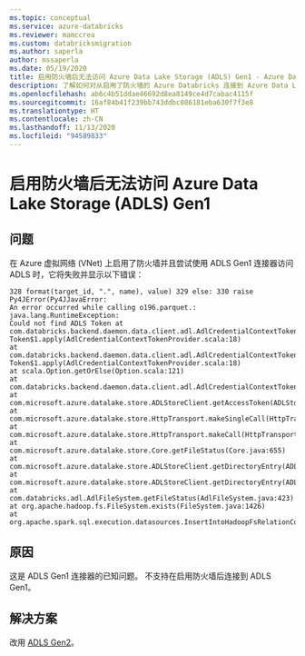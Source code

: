 ```yaml
---
ms.topic: conceptual
ms.service: azure-databricks
ms.reviewer: mamccrea
ms.custom: databricksmigration
ms.author: saperla
author: mssaperla
ms.date: 05/19/2020
title: 启用防火墙后无法访问 Azure Data Lake Storage (ADLS) Gen1 - Azure Databricks
description: 了解如何对从启用了防火墙的 Azure Databricks 连接到 Azure Data Lake Storage Gen 1 时出现的访问问题进行故障排除。
ms.openlocfilehash: ab6c4b51ddae46692d8ea8149ce4d7cabac4115f
ms.sourcegitcommit: 16af84b41f239bb743ddbc086181eba630f7f3e8
ms.translationtype: HT
ms.contentlocale: zh-CN
ms.lasthandoff: 11/13/2020
ms.locfileid: "94589833"
---
```

# <a name="unable-to-access-azure-data-lake-storage-adls-gen1-when-firewall-is-enabled"></a>启用防火墙后无法访问 Azure Data Lake Storage (ADLS) Gen1

## <a name="problem"></a>问题

在 Azure 虚拟网络 (VNet) 上启用了防火墙并且尝试使用 ADLS Gen1 连接器访问 ADLS 时，它将失败并显示以下错误：

```console
328 format(target_id, ".", name), value) 329 else: 330 raise Py4JError(Py4JJavaError:
An error occurred while calling o196.parquet.: java.lang.RuntimeException:
Could not find ADLS Token at com.databricks.backend.daemon.data.client.adl.AdlCredentialContextTokenProvider$$anonfun$get Token$1.apply(AdlCredentialContextTokenProvider.scala:18)
at com.databricks.backend.daemon.data.client.adl.AdlCredentialContextTokenProvider$$anonfun$get
Token$1.apply(AdlCredentialContextTokenProvider.scala:18)
at scala.Option.getOrElse(Option.scala:121)
at com.databricks.backend.daemon.data.client.adl.AdlCredentialContextTokenProvider.getToken(AdlCredentialContextTokenProvider.scala:18)
at com.microsoft.azure.datalake.store.ADLStoreClient.getAccessToken(ADLStoreClient.java:1036)
at com.microsoft.azure.datalake.store.HttpTransport.makeSingleCall(HttpTransport.java:177)
at com.microsoft.azure.datalake.store.HttpTransport.makeCall(HttpTransport.java:91)
at com.microsoft.azure.datalake.store.Core.getFileStatus(Core.java:655)
at com.microsoft.azure.datalake.store.ADLStoreClient.getDirectoryEntry(ADLStoreClient.java:735)
at com.microsoft.azure.datalake.store.ADLStoreClient.getDirectoryEntry(ADLStoreClient.java:718)
at com.databricks.adl.AdlFileSystem.getFileStatus(AdlFileSystem.java:423)
at org.apache.hadoop.fs.FileSystem.exists(FileSystem.java:1426)
at org.apache.spark.sql.execution.datasources.InsertIntoHadoopFsRelationCommand.run(InsertIntoHadoopFsRelationCommand.scala:94)
```

## <a name="cause"></a>原因

这是 ADLS Gen1 连接器的已知问题。 不支持在启用防火墙后连接到 ADLS Gen1。

## <a name="solution"></a>解决方案

改用 [ADLS Gen2](/databricks/data/data-sources/azure/azure-datalake-gen2)。